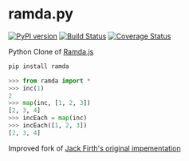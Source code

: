 # ramda.py

[![PyPI version](https://badge.fury.io/py/ramda.svg)](https://badge.fury.io/py/ramda)
[![Build Status](https://travis-ci.org/slavaGanzin/ramda.py.svg?branch=master)](https://travis-ci.org/slavaGanzin/ramda.py) [![Coverage Status](https://coveralls.io/repos/github/slavaGanzin/ramda.py/badge.svg?branch=master)](https://coveralls.io/github/slavaGanzin/ramda.py?branch=master)

Python Clone of [Ramda.js](http://ramdajs.com)

```sh
pip install ramda
```

```python
>>> from ramda import *
>>> inc(1)
2
>>> map(inc, [1, 2, 3])
[2, 3, 4]
>>> incEach = map(inc)
>>> incEach([1, 2, 3])
[2, 3, 4]
```

Improved fork of [Jack Firth's original impementation](https://github.com/jackfirth/pyramda)
